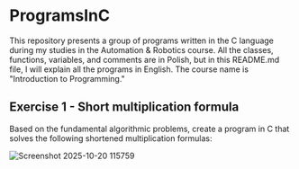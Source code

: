 # ProgramsInC #
This repository presents a group of programs written in the C language during my studies in the Automation & Robotics course. All the classes, functions, variables, and comments are in Polish, but in this README.md file, I will explain all the programs in English. The course name is "Introduction to Programming." 

## Exercise 1 - Short multiplication formula ##

Based on the fundamental algorithmic problems, create a program in C that solves the following shortened multiplication formulas:


![Screenshot 2025-10-20 115759](https://github.com/user-attachments/assets/4dbab7fc-400e-4381-bff6-9936ba31dd3f)
